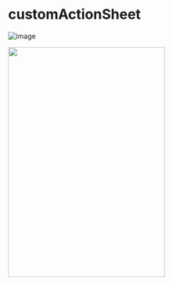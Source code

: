 # customActionSheet

![image](https://github.com/jiame/customActionSheet/blob/master/gif/withPoint.gif )   

<img width="320" height="470" src="https://github.com/jiame/customActionSheet/blob/master/gif/Simulator%20Screen%20Shot%2010%20Feb%202017%2C%202.53.25%20pm.png"/>
